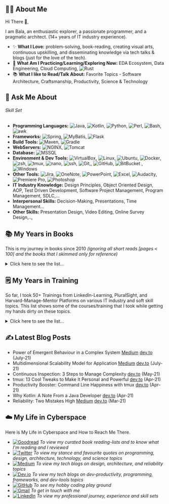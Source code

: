 👨‍💼 **About Me**
------
Hi There 👋, 

I am Bala, an enthusiastic explorer, a passionate programmer, and a pragmatic architect.  (14+ years of IT industry experience).

- ✨ **What I Love:** problem-solving, book-reading, creating visual arts, continuous upskilling, and disseminating knowledge via tech talks & blogs (just for the love of the tech).
- 🌱 **What Am I Practicing/Learning/Exploring Now:** EDA Ecosystem, Data Engineering, Cloud Computing, ![Rust](https://img.shields.io/badge/Rust-000000?style=flat&logo=Rust&logoColor=white)
- 📚 **What I like to Read/Talk About:** Favorite Topics - Software Architecture, Craftsmanship, Productivity, Science & Technology

💪 **Ask Me About**
------
###### Skill Set
- **Programming Languages:** ![Java](https://img.shields.io/badge/Java-ED8B00?style=flat&logo=java&logoColor=white), ![Kotlin](https://img.shields.io/badge/Kotlin-0095D5?&style=flat&logo=kotlin&logoColor=white), ![Python](https://img.shields.io/badge/Python-3776AB?style=flat&logo=python&logoColor=white), ![Perl](https://img.shields.io/badge/Perl-39457E?style=flat&logo=perl&logoColor=white), ![Bash](https://img.shields.io/badge/Bash-2c001e?style=flat&logo=gnu-bash), ![awk](https://img.shields.io/badge/AWK-red?style=flat&logo=powershell&logoColor=white)
- **Frameworks:** ![Spring](https://img.shields.io/badge/Spring-6DB33F?style=flat&logo=spring&logoColor=white), ![MyBatis](https://img.shields.io/badge/MyBatis-22172b?style=flat&Color=white), ![Flask](https://img.shields.io/badge/Flask-000000?&style=flat&logo=flask&logoColor=white)
- **Build Tools:** ![Maven](https://img.shields.io/badge/Maven-C71A36?style=flat&logo=apache-maven&logoColor=white), ![Gradle](https://img.shields.io/badge/Gradle-02303A?style=flat&logo=gradle) 
- **WebServers:** ![NGINX](https://img.shields.io/badge/NGINX-009639?&style=flat&logo=nginx&logoColor=white), ![Tomcat](https://img.shields.io/badge/Tomcat-F8DC75?&style=flat&logo=apache-tomcat&logoColor=black)
- **Database:** ![MSSQL](https://img.shields.io/badge/Microsoft_SQL_Server-CC2927?style=flat&logo=microsoft-sql-server&logoColor=white)
- **Environment & Dev Tools:** ![VirtualBox](https://img.shields.io/badge/VirtualBox-183A61?style=flat&logo=VirtualBox), ![Linux](https://img.shields.io/badge/Linux-FCC624?style=flat&logo=Linux&logoColor=black), ![Ubuntu](https://img.shields.io/badge/Ubuntu-E95420?style=flat&logo=ubuntu&logoColor=white), ![Docker](https://img.shields.io/badge/Docker-2496ED?style=flat&logo=Docker&logoColor=black), ![zsh](https://img.shields.io/badge/zsh-black?style=flat&logo=powershell&logoColor=white), ![tmux](https://img.shields.io/badge/tmux-1BB91F?style=flat&logo=tmux&logoColor=white), ![nano](https://img.shields.io/badge/nano-A42E2B?style=flat&logo=gnu&logoColor=white), ![ssh](https://img.shields.io/badge/ssh-3423A6?style=flat&logo=webauthn&logoColor=white), ![Git](https://img.shields.io/badge/-Git-black?style=flat&logo=git),, ![GitHub](https://img.shields.io/badge/-GitHub-181717?style=flat&logo=github), ![BitBucket](https://img.shields.io/badge/-BitBucket-darkblue?style=flat&logo=bitbucket) , ![Windows](https://img.shields.io/badge/Windows-0078D6?style=flat&logo=windows&logoColor=white)
- **Other Tools:** ![Jira](https://img.shields.io/badge/Jira-0052cc?style=flat&logo=jira&logoColor=white), ![OneNote](https://img.shields.io/badge/%20OneNote-7719AA?style=flat&logo=microsoft-onenote&logoColor=white), ![PowerPoint](https://img.shields.io/badge/PowerPoint-B7472A?style=flat&logo=microsoft-powerpoint&logoColor=white), ![Excel](https://img.shields.io/badge/Excel-217346?style=flat&logo=microsoft-excel&logoColor=white), ![Audacity](https://img.shields.io/badge/Audacity-%230000CC.svg?&style=flat&logo=audacity&logoColor=white), ![Premiere Pro](https://img.shields.io/badge/Premiere%20Pro-%239999FF.svg?&style=flat&logo=adobe%20premiere%20pro&logoColor=black), ![Photoshop](https://img.shields.io/badge/Photoshop%20-%2331A8FF.svg?&style=flat&logo=adobe%20photoshop&logoColor=white)
- **IT Industry Knowledge:** Design Principles, Object Oriented Design, AOP, Test Driven Development, Software Project Management, Program Management, SDLC,...
- **Interpersonal Skills:** Decision-Making, Presentations, Time Management...
- **Other Skills:** Presentation Design, Video Editing, Online Survey Design,..[.](https://simpleicons.org/) 

📚 **My Years in Books**
------
This is my journey in books since 2010 _(ignoring all short reads [pages < 100] and the books that I skimmed only for reference)_

<details>
 <summary> Click here to see the list...</summary>

###### **_2020 to present_**

- [Clean Architecture](https://www.goodreads.com/book/show/18043011-clean-architecture) [⭐⭐⭐⭐]
- [Designing Event-Driven Systems](https://www.goodreads.com/book/show/39793332-designing-event-driven-systems) [⭐⭐⭐⭐]
- [Java Performance: In-Depth Advice for Tuning and Programming Java 8, 11, and Beyond](https://www.goodreads.com/book/show/49912861-java-performance?from_search=true&from_srp=true&qid=XlPF7oHDEx&rank=1) [⏳ in progress]
- [The Hitchhiker's Guide to Python: Best Practices for Development](https://www.goodreads.com/book/show/28321007-the-hitchhiker-s-guide-to-python) [⏳ in progress]
- [Effective awk Programming: Text Processing and Pattern Matching](https://www.goodreads.com/book/show/720823.Effective_awk_Programming) [60% and the rest is reference]
- [Complex Enterprise Architecture: A New Adaptive Systems Approach](https://www.goodreads.com/book/show/42832475-complex-enterprise-architecture) [⭐⭐⭐]
- [Learning Shell Scripting with Zsh](https://www.goodreads.com/book/show/20609696-learning-shell-scripting-with-zsh?from_search=true&from_srp=true&qid=wC3jkckub4&rank=1)  [⭐⭐⭐⭐]
- [Tmux 2: Productive Mouse-Free Development](https://www.goodreads.com/book/show/32302568-tmux-2) [⭐⭐⭐⭐]
- [Getting Started with Tmux](https://www.goodreads.com/book/show/23313545-getting-started-with-tmux) [⭐⭐⭐⭐]
- [The Tao of tmux: and Terminal Tricks](https://www.goodreads.com/book/show/33246223-the-tao-of-tmux) [⭐⭐⭐]
- [Painless Tmux: A Sane Person's Guide to Command Line Happiness](https://www.goodreads.com/book/show/29233199-painless-tmux) [⭐⭐]
- [tmux Taster](https://www.goodreads.com/book/show/23958392-tmux-taster) [⭐⭐]
- [Implementing Service Level Objectives: A Practical Guide to Slis, Slos, and Error Budgets](https://www.goodreads.com/book/show/51771842-implementing-service-level-objectives) [⭐⭐⭐⭐]
- [Incident Management for Operations](https://www.goodreads.com/book/show/26457153-incident-management-for-operations) [⭐⭐⭐]
- [The 5 Elements of Effective Thinking](https://www.goodreads.com/book/show/14891980-the-5-elements-of-effective-thinking)[⭐⭐⭐⭐⭐]
- [The Great Mental Models: General Thinking Concepts](https://www.goodreads.com/book/show/44245196-the-great-mental-models) [⭐⭐⭐⭐]
- [Atomic Habits: An Easy & Proven Way to Build Good Habits & Break Bad Ones](https://www.goodreads.com/book/show/40121378-atomic-habits) [⭐⭐⭐⭐⭐]
- [Digital Minimalism: Choosing a Focused Life in a Noisy World](https://www.goodreads.com/book/show/40672036-digital-minimalism) [⭐⭐⭐⭐⭐]
- [The Compound Effect: Jumpstart Your Income, Your Life, Your Success](https://www.goodreads.com/book/show/9420697-the-compound-effect) [⭐⭐⭐]
- [The One Thing: The Surprisingly Simple Truth Behind Extraordinary Results](https://www.goodreads.com/book/show/16256798-the-one-thing) [⭐⭐⭐⭐]
- [Essentialism: The Disciplined Pursuit of Less](https://www.goodreads.com/book/show/18077875-essentialism) [⭐⭐⭐⭐⭐]
- [The Bullet Journal Method: Track the Past, Order the Present, Design the Future](https://www.goodreads.com/book/show/39071691-the-bullet-journal-method) [⭐⭐⭐⭐]
- [The Life-Changing Magic of Tidying Up: The Japanese Art of Decluttering and Organizing](https://www.goodreads.com/book/show/22318578-the-life-changing-magic-of-tidying-up) [⭐⭐⭐]
- [The Complete Guide to Fasting: Heal Your Body Through Intermittent, Alternate-Day, and Extended Fasting](https://www.goodreads.com/book/show/32670670-the-complete-guide-to-fasting) [⭐⭐⭐]

###### **_2015 to 2019_**

- [Deep Work: Rules for Focused Success in a Distracted World](https://www.goodreads.com/book/show/25744928-deep-work)
- [So Good They Can't Ignore You: Why Skills Trump Passion in the Quest for Work You Love](https://www.goodreads.com/book/show/13525945-so-good-they-can-t-ignore-you)
- [Eat That Frog!: 21 Great Ways to Stop Procrastinating and Get More Done in Less Time](https://www.goodreads.com/book/show/6589966-eat-that-frog)
- [15 Secrets Successful People Know About Time Management: The Productivity Habits of 7 Billionaires, 13 Olympic Athletes, 29 Straight-A Students, and 239 Entrepreneurs](https://www.goodreads.com/book/show/27139721-15-secrets-successful-people-know-about-time-management)
- [Manage Your Day-to-Day: Build Your Routine, Find Your Focus, and Sharpen Your Creative Mind](https://www.goodreads.com/book/show/17606014-manage-your-day-to-day)
- [The Miracle Morning: The Not-So-Obvious Secret Guaranteed to Transform Your Life (Before 8AM)](https://www.goodreads.com/book/show/17681444-the-miracle-morning)
- [Ready for Anything: 52 Productivity Principles for Getting Things Done](https://www.goodreads.com/book/show/2581.Ready_for_Anything)
- [The 4-Hour Workweek](https://www.goodreads.com/book/show/368593.The_4_Hour_Workweek)
- [The 4-Hour Body: An Uncommon Guide to Rapid Fat-Loss, Incredible Sex, and Becoming Superhuman](https://www.goodreads.com/book/show/7148931-the-4-hour-body)
- [Norse Mythology](https://www.goodreads.com/book/show/37903770-norse-mythology) 
- [Writing Tools: 50 Essential Strategies for Every Writer](https://www.goodreads.com/book/show/51750.Writing_Tools)
- [The Little Blue Reasoning Book: 50 Powerful Principles for Clear and Effective Thinking](https://www.goodreads.com/book/show/9536958-the-little-blue-reasoning-book)
- [Mid-Career Crisis: Why Some Sail through While Others Don't](https://www.goodreads.com/book/show/24859173-mid-career-crisis)
- [10 Steps to Mastering Stress: A Lifestyle Approach](https://www.goodreads.com/book/show/18579600-10-steps-to-mastering-stress)
- [Fish!: A remarkable way to boost morale and improve results](https://www.goodreads.com/book/show/19179160-fish)
- [Business Grammar, Style & Usage: A Desk Reference for Articulate & Polished Business Writing & Speaking](https://www.goodreads.com/book/show/75447.Business_Grammar_Style_Usage)
- [What Your Doctor Doesn't Know About Nutritional Medicine May Be Killing You](https://www.goodreads.com/book/show/20201348-what-your-doctor-doesn-t-know-about-nutritional-medicine-may-be-killing)
- [Dogbert's Top Secret Management Handbook](https://www.goodreads.com/book/show/783374.Dogbert_s_Top_Secret_Management_Handbook)
- [Dilbert and the Way of the Weasel](https://www.goodreads.com/book/show/425611.Dilbert_and_the_Way_of_the_Weasel)
- [Don't Lose Your Mind Lose Your Weight](https://www.goodreads.com/book/show/19463734-don-t-lose-your-mind-lose-your-weight)
- [Losing It! Making Weight Loss Simple](https://www.goodreads.com/book/show/20444470-losing-it-making-weight-loss-simple)
- [13 Steps to Bloody Good Luck](https://www.goodreads.com/book/show/23586700-13-steps-to-bloody-good-luck)
- [13 Steps to Bloody Good Wealth](https://www.goodreads.com/book/show/32791728-13-steps-to-bloody-good-wealth)
- [The Power of Habit: Why We Do What We Do in Life and Business](https://www.goodreads.com/book/show/12609433-the-power-of-habit)
- [My Journey: Transforming Dreams into Actions](https://www.goodreads.com/book/show/27222159-my-journey)
- [The Dilbert Principle: A Cubicle's-Eye View of Bosses, Meetings, Management Fads & Other Workplace Afflictions](https://www.goodreads.com/book/show/85574.The_Dilbert_Principle)
- [Who Moved My Cheese: An Amazing Way to Deal with Change in Your Work and in Your Life](https://www.goodreads.com/book/show/25962556-who-moved-my-cheese)
- [What the Most Successful People Do Before Breakfast: A Short Guide to Making Over Your Mornings--and Life](https://www.goodreads.com/book/show/18634501-what-the-most-successful-people-do-before-breakfast)

###### **Before _2015_**
 
- [The Pragmatic Programmer: From Journeyman to Master](https://www.goodreads.com/book/show/4099.The_Pragmatic_Programmer)
- [Effective Programming: More Than Writing Code](https://www.goodreads.com/book/show/15746409-effective-programming)
- [Crucial Conversations: Tools for Talking When Stakes Are High](https://www.goodreads.com/book/show/15014.Crucial_Conversations)
- [Presentation Secrets of Steve Jobs](https://www.goodreads.com/book/show/11490113-presentation-secrets-of-steve-jobs)
- [How to Be a Presentation God: Build, Design, and Deliver Presentations That Dominate](https://www.goodreads.com/book/show/9642028-how-to-be-a-presentation-god)
- [How to Lie with Statistic](https://www.goodreads.com/book/show/51291.How_to_Lie_with_Statistics)
- [The Curmudgeon's Guide to Getting Ahead: Dos and Don'ts of Right Behavior, Tough Thinking, Clear Writing, and Living a Good Life](https://www.goodreads.com/book/show/18811353-the-curmudgeon-s-guide-to-getting-ahead)
- [Do the Work](https://www.goodreads.com/book/show/10645233-do-the-work)
- [Getting Things Done: The Art of Stress-Free Productivity](https://www.goodreads.com/book/show/1633.Getting_Things_Done)
- [7 Habits of Highly Effective People: Powerful Lessons in Personal Changeree Productivity](https://www.goodreads.com/book/show/36072.The_7_Habits_of_Highly_Effective_People)
- [How to Win Friends and Influence People](https://www.goodreads.com/book/show/11803016-how-to-win-friends-and-influence-people)
- [A Brief History of Time](https://www.goodreads.com/book/show/3869.A_Brief_History_of_Time)
- [Cosmos](https://www.goodreads.com/book/show/55030.Cosmos)
- [Black Holes and Baby Universes and Other Essays](https://www.goodreads.com/book/show/53200.Black_Holes_and_Baby_Universes_and_Other_Essays)
- [The Selfish Gene](https://www.goodreads.com/book/show/61535.The_Selfish_Gene)
</details>

🗒️ **My Years in Training**
------

So far, I took 50+ Trainings from LinkedIn-Learning, PluralSight, and Harvard-Manage-Mentor Platforms on various IT industry and soft skill topics. This list shows some of the courses/training that I took while getting my hands dirty on these topics.

<details>
 <summary> Click here to see the list...</summary>

###### **_2020 to present_**

- [Advanced Comprehension Memory Course](https://irisreading.com/course/advanced-comprehension-memory-course/) [⏳ in progress]
- [Python Object-Oriented Programming](https://www.linkedin.com/learning/python-object-oriented-programming)
- [Learning Python](https://www.linkedin.com/learning/learning-python) 
- [IntelliJ IDEA Community Edition Essential Training](https://www.linkedin.com/learning/intellij-idea-community-edition-essential-training-2)
- [Visual Studio Code for Python Developers](https://www.linkedin.com/learning/visual-studio-code-for-python-developers)
- [Developing with Visual Studio Code](https://www.linkedin.com/learning/developing-with-visual-studio-code)
- [AWK Essential Training](https://www.linkedin.com/learning/awk-essential-training)
- [Learning Bash Scripting](https://www.linkedin.com/learning/learning-bash-scripting-2)
- [Learning nano](https://www.linkedin.com/learning/learning-nano/welcome)
- [Learning NGINX](https://www.linkedin.com/learning/learning-nginx) 
- [Learning Apache Tomcat](https://www.linkedin.com/learning/learning-apache-tomcat)
- [Learning SSH](https://www.linkedin.com/learning/learning-ssh)
- [Linux: Multitasking at the Command Line](https://www.linkedin.com/learning/linux-multitasking-at-the-command-line)
- [Learning zsh](https://www.linkedin.com/learning/learning-zsh/introducing-zsh)
- [Learning Linux Command Line](https://www.linkedin.com/learning/learning-linux-command-line-2)
- [Introduction to Linux](https://www.linkedin.com/learning/introduction-to-linux)
- [Learning Ubuntu Desktop](https://www.linkedin.com/learning/learning-ubuntu-desktop)
- [Learning Virtualbox](https://www.linkedin.com/learning/learning-virtualbox-2)
- [Craft a Great GitHub Profile](https://www.linkedin.com/learning/craft-a-great-github-profile)
- [Docker and Kubernetes: The Big Picture](https://app.pluralsight.com/library/courses/docker-kubernetes-big-picture)
- [DevOps Foundations: Monitoring and Observability](https://www.linkedin.com/learning/devops-foundations-monitoring-and-observability)
- [Continuous Monitoring: The Big Picture](https://app.pluralsight.com/library/courses/continuous-monitoring-big-picture)
- [Learning the Elastic Stack ](https://www.linkedin.com/learning/learning-the-elastic-stack-2018)
- [Elasticsearch Essential Training](https://www.linkedin.com/learning/elasticsearch-essential-training)
- [Making Quick Decisions](https://www.linkedin.com/learning/making-quick-decisions)
- [Problem Solving Techniques](https://www.linkedin.com/learning/problem-solving-techniques)
- [Time Management Fundamentals](https://www.linkedin.com/learning/time-management-fundamentals)
- [Time Management Fundamentals with Microsoft Office](https://www.linkedin.com/learning/time-management-fundamentals-with-microsoft-office)
- [Time Management: Working from Home](https://www.linkedin.com/learning/time-management-working-from-home)
- [Managing Your Time](https://www.linkedin.com/learning/managing-your-time)
- [Balancing Work and Life as a Work-from-Home Parent](https://www.linkedin.com/learning/balancing-work-and-life-as-a-work-from-home-parent)
- [SurveyMonkey Essential Training](https://www.linkedin.com/learning/surveymonkey-essential-training-2)
- [Learning Audacity](https://www.linkedin.com/learning/learning-audacity-2016)
- [Audacity: Cleaning and Repairing Audio](https://www.linkedin.com/learning/audacity-cleaning-and-repairing-audio)
- [Design a Compelling Presentation](https://www.linkedin.com/learning/design-a-compelling-presentation)
- [PowerPoint: Silicon Valley Presentation Secrets](https://www.linkedin.com/learning/powerpoint-silicon-valley-presentation-secrets)
- [PowerPoint: From Outline to Presentation](https://www.linkedin.com/learning/powerpoint-from-outline-to-presentation)
- [Designing a Presentation](https://www.linkedin.com/learning/designing-a-presentation-2)
- [Creative Video Editing Techniques](https://www.linkedin.com/learning/creative-video-editing-techniques)
- [Learning Premiere Pro](https://www.linkedin.com/learning/learning-premiere-pro)
- [Managing Your Personal Investments](https://www.linkedin.com/learning/managing-your-personal-investments)
- [Money in Excel: First Look](https://www.linkedin.com/learning/money-in-excel-first-look)


###### **_before 2020_**
 
- [Programming Foundations: Object-Oriented Design](https://www.linkedin.com/learning/programming-foundations-object-oriented-design-3)
- [Programming Foundations: Design Patterns](https://www.linkedin.com/learning/programming-foundations-design-patterns-2)
- [Programming Foundations: Test-Driven Development](https://www.linkedin.com/learning/programming-foundations-test-driven-development-3)
- [Learning S.O.L.I.D. Programming Principles](https://www.linkedin.com/learning/learning-s-o-l-i-d-programming-principles)
- [Advanced Design Patterns: Design Principles](https://www.linkedin.com/learning/advanced-design-patterns-design-principles)
- [Clean Code: Writing Code for Humans](https://app.pluralsight.com/library/courses/writing-clean-code-humans/)
- [Pair Programming](https://app.pluralsight.com/library/courses/pair-programming)
- [Picturing Architecture: UML (The Good Bits) and More](https://app.pluralsight.com/library/courses/picturing-architecture-uml)
- [Software Development Life Cycle (SDLC)](https://www.linkedin.com/learning/software-development-life-cycle-sdlc)
- [Kotlin Fundamentals](https://app.pluralsight.com/library/courses/kotlin-fundamentals)
- [Gradle Fundamentals](https://app.pluralsight.com/library/courses/gradle-fundamentals)
- [Getting Started with IntelliJ CE](https://app.pluralsight.com/library/courses/intellij-ce-getting-started)
- [Java 9 Modularity: First Look](https://app.pluralsight.com/library/courses/java-9-modularity-first-look/table-of-contents)
- [Learning Java 9 Modularity](https://www.linkedin.com/learning/learning-java-9-modularity)
- [Java Platform: Working with Databases Using JDBC](https://app.pluralsight.com/library/courses/jdbc-java-platform-working-with-databases)
- [Java: Testing with JUnit](https://www.linkedin.com/learning/java-testing-with-junit)
- [Understanding the Java Virtual Machine: Class Loading and Reflection](https://app.pluralsight.com/library/courses/understanding-java-vm-class-loading-reflection/table-of-contents)
- [Learning Cloud Computing: Core Concepts](https://www.linkedin.com/learning/learning-cloud-computing-core-concepts-2)
- [Centralized Logging with the Elastic Stack: Getting Started](https://app.pluralsight.com/library/courses/centralized-logging-elastic-stack/table-of-contents)
- [Getting Started with Docker](https://app.pluralsight.com/library/courses/docker-getting-started)
- [AWS Developer: The Big Picture](https://app.pluralsight.com/library/courses/aws-developer-big-picture)
- [Scrum Development with Jira & JIRA Agile](https://app.pluralsight.com/library/courses/scrum-development-jira-agile)
- [Scrum Fundamentals](https://app.pluralsight.com/library/courses/scrum-fundamentals)
- [Increasing Productivity by Beating Procrastination](https://app.pluralsight.com/library/courses/increasing-productivity-beating-procrastination)
- [Productivity Tips for the Busy Tech Professional](https://app.pluralsight.com/library/courses/productivity-tips-busy-tech-professional/table-of-contents)
- [Visual Communication: Creating Engaging and Effective Technical Diagrams](https://app.pluralsight.com/library/courses/visual-communication-technical-diagrams)
- [Introduction to Presentation Design](https://app.pluralsight.com/library/courses/presentation-design-introduction)
- [Viewing and Manipulating Data in Excel 2016](https://app.pluralsight.com/library/courses/excel-2016-data)
- [OneNote 2016](https://app.pluralsight.com/library/courses/onenote-2016)

</details>

✍️ **Latest Blog Posts**
------
- Power of Emergent Behaviour in a Complex System [Medium](https://krishnam-bala.medium.com/emergent-behaviour-in-a-complex-system-it-org-3f1924d36814) [dev.to](https://dev.to/krishnam/power-of-emergent-behaviour-in-a-complex-system-1b25) (July-21)
- Multidimensional Scalability Model for Application [Medium](https://krishnam-bala.medium.com/multidimensional-scalability-model-for-application-3da1c0ed03e8) [dev.to](https://dev.to/krishnam/multidimensional-scalability-model-for-application-29ml) (July-21)
- Continuous Inspection: 3 Steps to Manage Complexity [dev.to](https://dev.to/krishnam/continuous-inspection-3-steps-to-manage-complexity-5ii) (May-21)
- tmux: 13 Cool Tweaks to Make It Personal and Powerful [dev.to](https://dev.to/krishnam/tmux-13-cool-tweaks-to-make-it-personal-and-powerful-487p) (Apr-21)
- Productivity Booster: Command Line Happiness with tmux [dev.to](https://dev.to/krishnam/dev-productivity-command-line-happiness-with-terminal-multiplexing-5067) (Apr-21)
- Why Kotlin: A Note From a Java Developer [dev.to](https://dev.to/krishnam/why-kotlin-a-note-from-java-developer-2n6h) (Apr-21)
- Reliability: Two Mistakes High [Medium](https://krishnam-bala.medium.com/reliability-two-mistakes-high-5d043c2d0ef4) [dev.to](https://dev.to/krishnam/reliability-two-mistakes-high-9hp) (Mar-21)


☁️ My Life in Cyberspace
------
Here is My Life in Cyberspace and How to Reach Me There.

- [![Goodread](https://img.shields.io/badge/Goodread-read(70+)-blue)](https://www.goodreads.com/krishnam) _To view my curated book reading-lists and to know what I'm reading and I reviewed_
- [![Twitter](https://img.shields.io/badge/Twitter-1DA1F2?style=flat&logo=twitter&logoColor=white)](https://twitter.com/balastance) _To view my stance and favourite quotes on programming, design, architecture, technology, and science topics_
- [![Medium](https://img.shields.io/badge/Medium-12100E?style=flat&logo=medium&logoColor=white)](https://krishnam-bala.medium.com/) _To view my tech blogs on design, architecture, and reliability topics_
- [![Dev.io](https://img.shields.io/badge/dev.to-0A0A0A?style=flat&logo=dev.to&logoColor=white)](https://dev.to/krishnam) _To view my tech blogs on dev-productivity, programming, frameworks, and dev-tools topics_
- [![GitHub](https://img.shields.io/badge/GitHub-181717?style=flat&logo=github&logoColor=white)](https://github.com/krishnam-eng/krishnam-eng) _To see my hobby coding play ground_ 
- [![Gmail](https://img.shields.io/badge/Gmail-D14836?style=flat&logo=gmail&logoColor=white)](mailto:krishnam.balamurugan@gmail.com) _To get in touch with me_
- [![LinkedIn](https://img.shields.io/badge/LinkedIn-0077B5?style=flat&logo=linkedin&logoColor=white)](https://www.linkedin.com/in/krishnambalamurugan/) _To view my professional journey, experience and skill sets_

